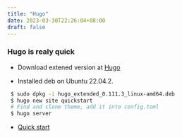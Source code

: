 ```yaml
---
title: "Hugo"
date: 2023-03-30T22:26:04+08:00
draft: false
---
```

### Hugo is realy quick
* Download extened version at [Hugo](https://github.com/gohugoio/hugo/releases/latest)

* Installed deb on Ubuntu 22.04.2.
```bash
 $ sudo dpkg -i hugo_extended_0.111.3_linux-amd64.deb
 $ hugo new site quickstart
 # Find and clone theme, add it into config.toml
 $ hugo server
```

* [Quick start](https://gohugo.io/getting-started/quick-start/)
